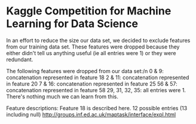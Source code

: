 # Kaggle Competition for Machine Learning for Data Science
In an effort to reduce the size our data set, we decided to exclude features from our training data set.  These features were dropped because they either didn't tell us anything useful (ie all entries were 1) or they were redundant.

The following features were dropped from our data set:/n
0 & 9: concatenation represented in feature 18
2 & 11: concatenation represented in feature 20
7 & 16: concatenation represented in feature 25
56 & 57: concatenation represented in feature 58
29, 31, 32, 35: all entries were 1. There's nothing much we can learn from this.


Feature descriptions:
Feature 18 is described here. 12 possible entries (13 including null)
http://groups.inf.ed.ac.uk/maptask/interface/expl.html

